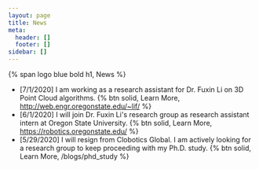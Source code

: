 ```yaml
---
layout: page
title: News
meta:
  header: []
  footer: []
sidebar: []
---
```


{% span logo blue bold h1, News %}

* [7/1/2020] I am working as a research assistant for Dr. Fuxin Li on 3D Point Cloud algorithms. {% btn solid, Learn More, http://web.engr.oregonstate.edu/~lif/ %}
* [6/1/2020] I will join Dr. Fuxin Li's research group as research assistant intern at Oregon State University. {% btn solid, Learn More, https://robotics.oregonstate.edu/ %}
* [5/29/2020] I will resign from Clobotics Global. I am actively looking for a research group to keep proceeding with my Ph.D. study. {% btn solid, Learn More, /blogs/phd_study %}